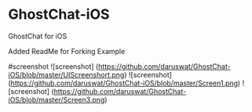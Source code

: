 # GhostChat-iOS
GhostChat for iOS

Added ReadMe for Forking Example

#screenshot
![screenshot] (https://github.com/daruswat/GhostChat-iOS/blob/master/UIScreenshort.png)
![screenshot] (https://github.com/daruswat/GhostChat-iOS/blob/master/Screen1.png)
![screenshot] (https://github.com/daruswat/GhostChat-iOS/blob/master/Screen3.png)



